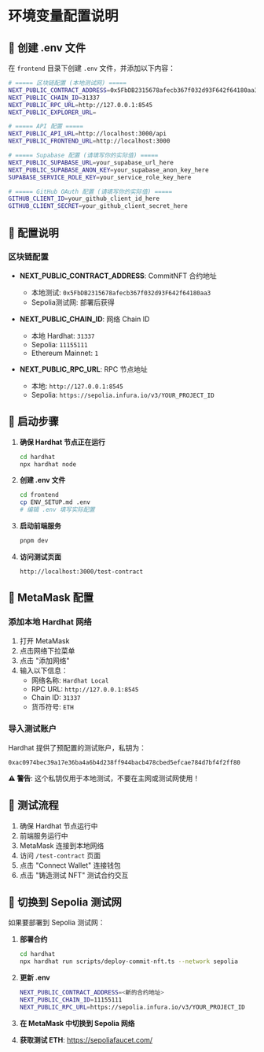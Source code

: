 # 环境变量配置说明

## 🔧 创建 .env 文件

在 `frontend` 目录下创建 `.env` 文件，并添加以下内容：

```bash
# ===== 区块链配置 (本地测试网) =====
NEXT_PUBLIC_CONTRACT_ADDRESS=0x5FbDB2315678afecb367f032d93F642f64180aa3
NEXT_PUBLIC_CHAIN_ID=31337
NEXT_PUBLIC_RPC_URL=http://127.0.0.1:8545
NEXT_PUBLIC_EXPLORER_URL=

# ===== API 配置 =====
NEXT_PUBLIC_API_URL=http://localhost:3000/api
NEXT_PUBLIC_FRONTEND_URL=http://localhost:3000

# ===== Supabase 配置 (请填写你的实际值) =====
NEXT_PUBLIC_SUPABASE_URL=your_supabase_url_here
NEXT_PUBLIC_SUPABASE_ANON_KEY=your_supabase_anon_key_here
SUPABASE_SERVICE_ROLE_KEY=your_service_role_key_here

# ===== GitHub OAuth 配置 (请填写你的实际值) =====
GITHUB_CLIENT_ID=your_github_client_id_here
GITHUB_CLIENT_SECRET=your_github_client_secret_here
```

## 📝 配置说明

### 区块链配置

- **NEXT_PUBLIC_CONTRACT_ADDRESS**: CommitNFT 合约地址
  - 本地测试: `0x5FbDB2315678afecb367f032d93F642f64180aa3`
  - Sepolia测试网: 部署后获得

- **NEXT_PUBLIC_CHAIN_ID**: 网络 Chain ID
  - 本地 Hardhat: `31337`
  - Sepolia: `11155111`
  - Ethereum Mainnet: `1`

- **NEXT_PUBLIC_RPC_URL**: RPC 节点地址
  - 本地: `http://127.0.0.1:8545`
  - Sepolia: `https://sepolia.infura.io/v3/YOUR_PROJECT_ID`

## 🚀 启动步骤

1. **确保 Hardhat 节点正在运行**
   ```bash
   cd hardhat
   npx hardhat node
   ```

2. **创建 .env 文件**
   ```bash
   cd frontend
   cp ENV_SETUP.md .env
   # 编辑 .env 填写实际配置
   ```

3. **启动前端服务**
   ```bash
   pnpm dev
   ```

4. **访问测试页面**
   ```
   http://localhost:3000/test-contract
   ```

## 🦊 MetaMask 配置

### 添加本地 Hardhat 网络

1. 打开 MetaMask
2. 点击网络下拉菜单
3. 点击 "添加网络"
4. 输入以下信息：
   - 网络名称: `Hardhat Local`
   - RPC URL: `http://127.0.0.1:8545`
   - Chain ID: `31337`
   - 货币符号: `ETH`

### 导入测试账户

Hardhat 提供了预配置的测试账户，私钥为：
```
0xac0974bec39a17e36ba4a6b4d238ff944bacb478cbed5efcae784d7bf4f2ff80
```

**⚠️ 警告**: 这个私钥仅用于本地测试，不要在主网或测试网使用！

## 🧪 测试流程

1. 确保 Hardhat 节点运行中
2. 前端服务运行中
3. MetaMask 连接到本地网络
4. 访问 `/test-contract` 页面
5. 点击 "Connect Wallet" 连接钱包
6. 点击 "铸造测试 NFT" 测试合约交互

## 📡 切换到 Sepolia 测试网

如果要部署到 Sepolia 测试网：

1. **部署合约**
   ```bash
   cd hardhat
   npx hardhat run scripts/deploy-commit-nft.ts --network sepolia
   ```

2. **更新 .env**
   ```bash
   NEXT_PUBLIC_CONTRACT_ADDRESS=<新的合约地址>
   NEXT_PUBLIC_CHAIN_ID=11155111
   NEXT_PUBLIC_RPC_URL=https://sepolia.infura.io/v3/YOUR_PROJECT_ID
   ```

3. **在 MetaMask 中切换到 Sepolia 网络**

4. **获取测试 ETH**: https://sepoliafaucet.com/

